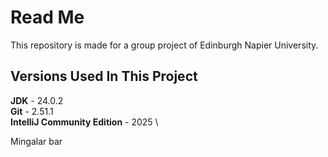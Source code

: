 # Read Me
This repository is made for a group project of Edinburgh Napier University.

## Versions Used In This Project
**JDK** - 24.0.2 \
**Git** - 2.51.1 \
**IntelliJ Community Edition** - 2025 \

Mingalar bar